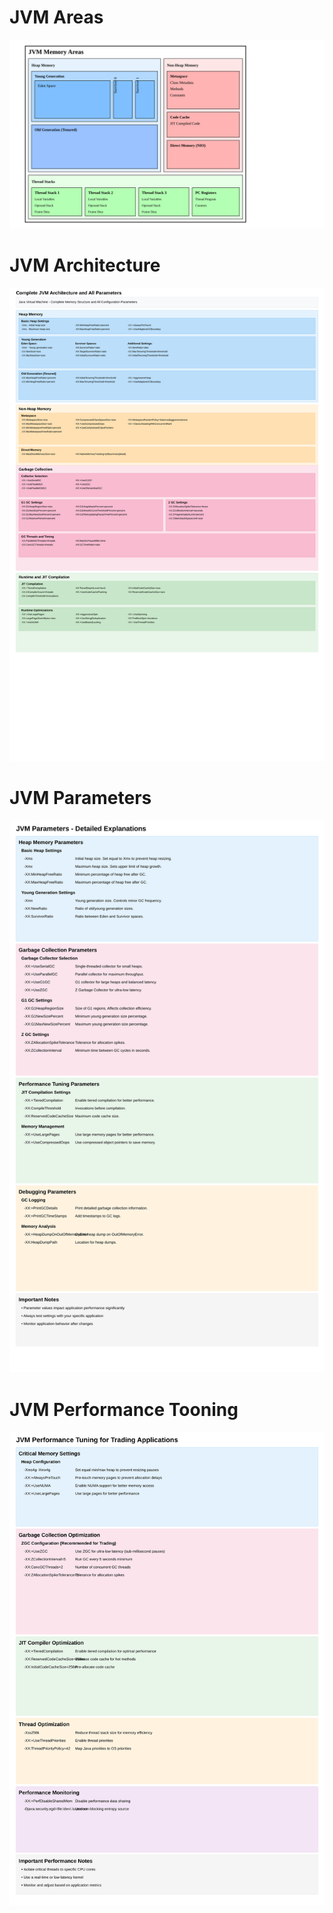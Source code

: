 # JVM Areas
![JVM Areas](./jvm-memory-layout.svg)

# JVM Architecture
![JVM Architecture](./jvm-architecture.svg)

# JVM Parameters
![JVM Parameters](./jvm-parameters-detailed-larger.svg)

# JVM Performance Tooning
![JVM Performance Tooning](./jvm-performance-tuning.svg)
